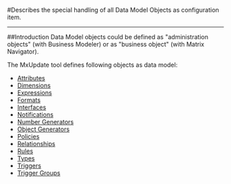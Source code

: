 #Describes the special handling of all Data Model Objects as configuration item.

----
##Introduction
Data Model objects could be defined as "administration objects" (with Business
Modeler) or as "business object" (with Matrix Navigator).

The MxUpdate tool defines following objects as data model:
* [Attributes](CI_DM_Attribute.md)
* [Dimensions](CI_DM_Dimension.md)
* [Expressions](CI_DM_Expression.md)
* [Formats](CI_DM_Format.md)
* [Interfaces](CI_DM_Interface.md)
* [Notifications](CI_DM_Notification.md)
* [Number Generators](CI_DM_NumberGenerator.md)
* [Object Generators](CI_DM_ObjectGenerator.md)
* [Policies](CI_DM_Policy.md)
* [Relationships](CI_DM_Relationship.md)
* [Rules](CI_DM_Rule.md)
* [Types](CI_DM_Type.md)
* [Triggers](CI_DM_Trigger.md)
* [Trigger Groups](CI_DM_TriggerGroup.md)

